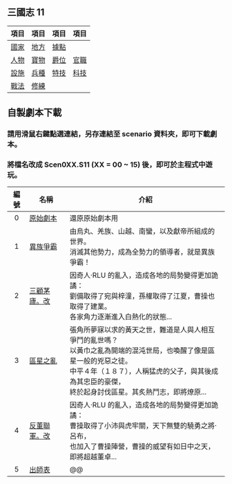 ## 三國志 11

|項目|項目|項目|項目
|-|-|-|-
|[國家]|[地方]|[據點]|
|[人物]|[寶物]|[爵位]|[官職]
|[設施]|[兵種]|[特技]|[科技]
|[戰法]|[修練]

[國家]: https://reganlu007.github.io/san11/國家
[地方]: https://reganlu007.github.io/san11/地方
[據點]: https://reganlu007.github.io/san11/據點
[人物]: https://reganlu007.github.io/san11/人物
[寶物]: https://reganlu007.github.io/san11/寶物
[爵位]: https://reganlu007.github.io/san11/爵位
[官職]: https://reganlu007.github.io/san11/官職
[設施]: https://reganlu007.github.io/san11/設施
[兵種]: https://reganlu007.github.io/san11/兵種
[特技]: https://reganlu007.github.io/san11/特技
[科技]: https://reganlu007.github.io/san11/科技
[戰法]: https://reganlu007.github.io/san11/戰法
[修練]: https://reganlu007.github.io/san11/修練

## 自製劇本下載
### 請用滑鼠右鍵點選連結，另存連結至 scenario 資料夾，即可下載劇本。
### 將檔名改成 Scen0XX.S11 (XX = 00 ~ 15) 後，即可於主程式中遊玩。

|編號|名稱|介紹
|:-:|-|-
|0|[原始劇本]|還原原始劇本用
|1|[異族爭霸]|由烏丸、羌族、山越、南蠻，以及獻帝所組成的世界。<br>消滅其他勢力，成為全勢力的領導者，就是異族爭霸！
|2|[三顧茅廬。改]|因奇人‧RLU 的亂入，造成各地的局勢變得更加詭譎：<br>劉備取得了宛與梓潼，孫權取得了江夏，曹操也取得了建業。<br>各家角力逐漸進入白熱化的狀態...
|3|[區星之亂]|張角所夢寐以求的黃天之世，難道是人與人相互爭鬥的亂世嗎？<br>以黃巾之亂為開端的混沌世局，也喚醒了像是區星一般的兇惡之徒。<br>中平４年（１８７），人稱猛虎的父子，與其後成為其忠臣的豪傑，<br>終於起身討伐區星。其炙熱鬥志，即將燎原...
|4|[反董聯軍。改]|因奇人‧RLU 的亂入，造成各地的局勢變得更加詭譎：<br>曹操取得了小沛與虎牢關，天下無雙的驍勇之將‧呂布，<br>也加入了曹操陣營，曹操的威望有如日中之天，即將超越董卓...
|5|[出師表]|@@

[原始劇本]: https://github.com/reganlu007/reganlu007.github.io/raw/master/原始劇本.7z
[反董聯軍。改]: https://github.com/reganlu007/reganlu007.github.io/raw/master/SCEN001.S11
[三顧茅廬。改]: https://github.com/reganlu007/reganlu007.github.io/raw/master/SCEN004.S11
[出師表]: https://github.com/reganlu007/reganlu007.github.io/raw/master/SCEN007.S11
[異族爭霸]: https://github.com/reganlu007/reganlu007.github.io/raw/master/SCEN015.S11
[區星之亂]: https://github.com/reganlu007/reganlu007.github.io/raw/master/Scen016.s11
